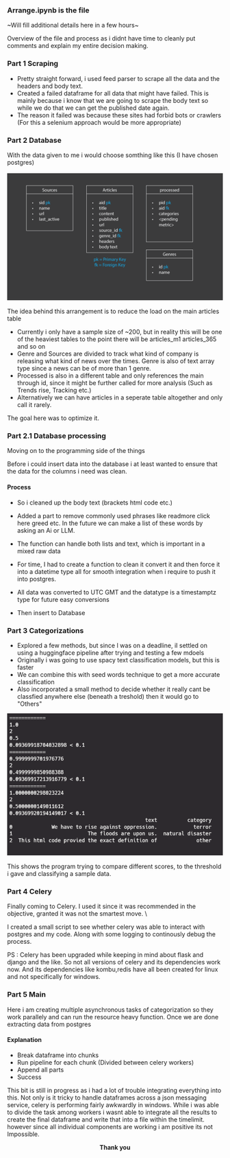 ### Arrange.ipynb is the file

~Will fill additional details here in a few hours~

Overview of the file and process as i didnt have time to cleanly put comments and explain my entire decision making.

### Part 1 Scraping

- Pretty straight forward, i used feed parser to scrape all the data and the headers and body text.
- Created a failed dataframe for all data that might have failed. This is mainly because i know that we are going to scrape the body text so while we do that we can get the published date again.
- The reason it failed was because these sites had forbid bots or crawlers (For this a selenium approach would be more appropriate)

### Part 2 Database 


With the data given to me i would choose somthing like this (I have chosen postgres)
<br></br>
![Database picture](pic1.png)



The idea behind this arrangement is to reduce the load on the main articles table
- Currently i only have a sample size of ~200, but in reality this will be one of the heaviest tables to the point there will be articles_m1 articles_365 and so on
- Genre and Sources are divided to track what kind of company is releasing what kind of news over the times. Genre is also of text array type since a news can be of more than 1 genre.
- Processed is also in a different table and only references the main through id, since it might be further called for more analysis (Such as Trends rise, Tracking etc.)
- Alternatively we can have articles in a seperate table altogether and only call it rarely.

The goal here was to optimize it.



### Part 2.1 Database processing

Moving on to the programming side of the things

Before i could insert data into the database i at least wanted to ensure that the data for the columns  i need was clean.

#### Process
- So i cleaned up the body text (brackets html code etc.)
- Added a part to remove commonly used phrases like readmore click here greed etc. In the future we can make a list of these words by asking an Ai or LLM.
- The function can handle both lists and text, which is important in a mixed raw data

- For time, I had to create a function to clean it convert it and then force it into a datetime type all for smooth integration when i require to push it into postgres.
- All data was converted to UTC GMT and the datatype is a timestamptz type for future easy conversions

- Then insert to Database

### Part 3 Categorizations

- Explored a few methods, but since I was on a deadline, iI settled on using a huggingface pipeline after trying and testing a few mdoels
- Originally i was going to use spacy text classification models, but this is faster
- We can combine this with seed words technique to get a more accurate classification
- Also incorporated a small method to decide whether it really cant be classfied anywhere else (beneath a treshold) then it would go to "Others"

![Categorization Picture](pic2.png)

This shows the program trying to compare different scores, to the threshold i gave and classifying a sample data.

### Part 4 Celery

Finally coming to Celery. I used it since it was recommended in the objective, granted it was not the smartest move. \

I created a small script to see whether celery was able to interact with postgres and my code. Along with some logging to continously debug the process.

PS : Celery has been upgraded while keeping in mind about flask and django and the like. So not all versions of celery and its dependencies work now. And its dependencies like kombu,redis have all been created for linux and not specifically for windows.


### Part 5 Main

Here i am creating multiple asynchronous tasks of categorization so they work parallely and can run the resource heavy function. Once we are done extracting data from postgres

#### Explanation

- Break dataframe into chunks
- Run pipeline for each chunk (Divided between celery workers)
- Append all parts
- Success


This bit is still in progress as i had a lot of trouble integrating everything into this. Not only is it tricky to handle dataframes across a json messaging service, celery is performing fairly awkwardly in windows. While i was able to divide the task among workers i wasnt able to integrate all the results to create the final dataframe and write that into a file within the timelimit. however since all individual components are working i am positive its not Impossible.



<p align="center"><b>Thank you</b></p>


